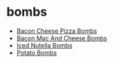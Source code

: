 # bombs

 * [Bacon Cheese Pizza Bombs](../index/b/bacon-cheese-pizza-bombs.json)
 * [Bacon Mac And Cheese Bombs](../index/b/bacon-mac-and-cheese-bombs.json)
 * [Iced Nutella Bombs](../index/i/iced-nutella-bombs.json)
 * [Potato Bombs](../index/p/potato-bombs.json)
